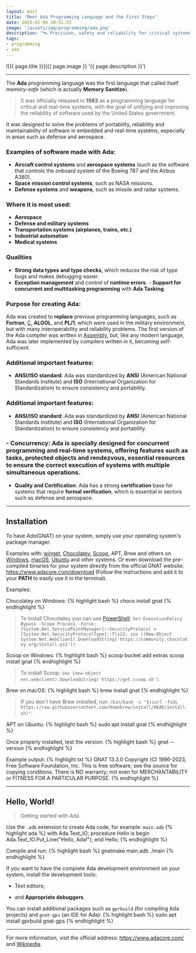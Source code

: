 ```yaml
---
layout: post
title: "Meet Ada Programming Language and the First Steps"
date: 2025-02-06 20:51:53
image: '/assets/img/programming/ada.png'
description: "🛰 Precision, safety and reliability for critical systems."
tags:
- programming
- ada
---
```


![{{ page.title }}]({{ page.image }} '{{ page.description }}')

---

The **Ada** programming language was the first language that called itself *memory-safe* (which is actually **Memory Sanitize**).

> It was officially released in **1983** as a programming language for critical and real-time systems, with the goal of unifying and improving the reliability of software used by the United States government.

It was designed to solve the problems of portability, reliability and maintainability of software in embedded and real-time systems, especially in areas such as defense and aerospace.

### Examples of software made with Ada:
- **Aircraft control systems** and **aerospace systems** (such as the software that controls the onboard system of the Boeing 787 and the Airbus A380).
- **Space mission control systems**, such as NASA missions.
- **Defense systems** and **weapons**, such as missile and radar systems.

### Where it is most used:
- **Aerospace**
- **Defense and military systems**
- **Transportation systems (airplanes, trains, etc.)**
- **Industrial automation**
- **Medical systems**

### Qualities
- **Strong data types and type checks**, which reduces the risk of type bugs and makes debugging easier.
- **Exception management** and control of **runtime errors**. - **Support for concurrent and multitasking programming** with **Ada Tasking**.

### Purpose for creating Ada:
Ada was created to **replace** previous programming languages, such as **Fortran**, [C](https://terminalroot.com/tags#clanguage), **ALGOL**, and **PL/1**, which were used in the military environment, but with many interoperability and reliability problems. The first version of the Ada compiler was written in [Assembly](https://terminalroot.com/tags#assembly), but, like any modern language, Ada was later implemented by compilers written in it, becoming self-sufficient.

### Additional important features:
- **ANSI/ISO standard**: Ada was standardized by **ANSI** (American National Standards Institute) and **ISO** (International Organization for Standardization) to ensure consistency and portability.

### Additional important features:
- **ANSI/ISO standard**: Ada was standardized by **ANSI** (American National Standards Institute) and **ISO** (International Organization for Standardization) to ensure consistency and portability.

### - **Concurrency**: Ada is specially designed for **concurrent programming** and real-time systems, offering features such as **tasks**, **protected objects** and **rendezvous**, essential resources to ensure the correct execution of systems with multiple simultaneous operations.
- **Quality and Certification**: Ada has a strong **certification** base for systems that require **formal verification**, which is essential in sectors such as defense and aerospace.

---

## Installation
To have *Ada*(GNAT) on your system, simply use your operating system's package manager.

Examples with: [winget](https://learn.microsoft.com/windows/package-manager/winget/), [Chocolatey](https://chocolatey.org/), [Scoop](https://scoop.sh/), APT, Brew and others on [Windows](https://terminalroot.com/tags#windows), [macOS](https://terminalroot.com/tags#macos), [Ubuntu](https://terminalroot.com/tags#ubuntu) and other systems. Or even download the pre-compiled binaries for your system directly from the official GNAT website: <https://www.adacore.com/download> (Follow the instructions and add it to your **PATH** to easily use it in the terminal).

Examples:

Chocolatey on Windows:
{% highlight bash %}
choco install gnat
{% endhighlight %}
> To install Chocolatey you can use [PowerShell](https://terminalroot.com/tags#powershell):
> `Set-ExecutionPolicy Bypass -Scope Process -Force; [System.Net.ServicePointManager]::SecurityProtocol = [System.Net.SecurityProtocolType]::Tls12; iex ((New-Object System.Net.WebClient).DownloadString('https://community.chocolatey.org/install.ps1'))`
>

Scoop on Windows:
{% highlight bash %}
scoop bucket add extras
scoop install gnat
{% endhighlight %}
> To install Scoop: `iex (new-object net.webclient).downloadstring('https://get.scoop.sh')`.

Brew on macOS:
{% highlight bash %}
brew install gnat
{% endhighlight %}
> If you don't have Brew installed, run: `/bin/bash -c "$(curl -fsSL https://raw.githubusercontent.com/Homebrew/install/HEAD/install.sh)"`.

APT on Ubuntu:
{% highlight bash %}
sudo apt install gnat
{% endhighlight %}

Once properly installed, test the version:
{% highlight bash %}
gnat --version
{% endhighlight %}

Example output:
{% highlight txt %}
GNAT 13.3.0
Copyright (C) 1996-2023, Free Software Foundation, Inc.
This is free software; see the source for copying conditions.
There is NO warranty; not even for MERCHANTABILITY or FITNESS FOR A PARTICULAR PURPOSE.
{% endhighlight %}

---

## Hello, World!
> Getting started with Ada.

Use the `.adb` extension to create Ada code, for example: `main.adb`
{% highlight ada %}
with Ada.Text_IO;
procedure Hello is
begin
Ada.Text_IO.Put_Line("Hello, Ada!");
end Hello;
{% endhighlight %}

Compile and run:
{% highlight bash %}
gnatmake main.adb
./main
{% endhighlight %}

If you want to have the complete Ada development environment on your system, install the development tools:

+ Text editors;

+ and **Appropriate debuggers**.

You can install additional packages such as `gprbuild` (for compiling Ada projects) and `gnat-gps` (an IDE for Ada):
{% highlight bash %}
sudo apt install gprbuild gnat-gps
{% endhighlight %}

---

For more information, visit the official address: <https://www.adacore.com/> and [Wikipedia](https://en.wikipedia.org/wiki/Ada_(programming_language)).


